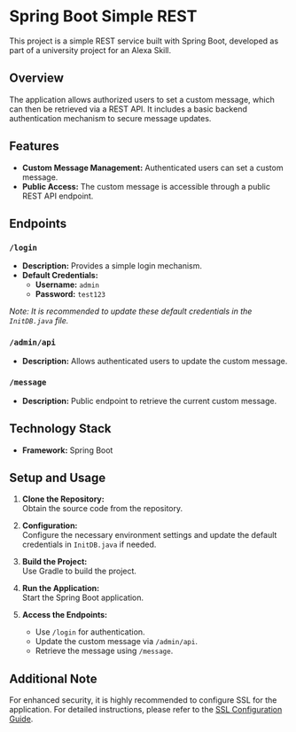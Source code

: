 # Spring Boot Simple REST

This project is a simple REST service built with Spring Boot, developed as part of a university project for an Alexa Skill.

## Overview

The application allows authorized users to set a custom message, which can then be retrieved via a REST API. It includes a basic backend authentication mechanism to secure message updates.

## Features

- **Custom Message Management:** Authenticated users can set a custom message.
- **Public Access:** The custom message is accessible through a public REST API endpoint.

## Endpoints

### `/login`

- **Description:** Provides a simple login mechanism.
- **Default Credentials:**
  - **Username:** `admin`
  - **Password:** `test123`

*Note: It is recommended to update these default credentials in the `InitDB.java` file.*

### `/admin/api`

- **Description:** Allows authenticated users to update the custom message.

### `/message`

- **Description:** Public endpoint to retrieve the current custom message.

## Technology Stack

- **Framework:** Spring Boot

## Setup and Usage

1. **Clone the Repository:**  
   Obtain the source code from the repository.

2. **Configuration:**  
   Configure the necessary environment settings and update the default credentials in `InitDB.java` if needed.

3. **Build the Project:**  
   Use Gradle to build the project.

4. **Run the Application:**  
   Start the Spring Boot application.

5. **Access the Endpoints:**  
   - Use `/login` for authentication.
   - Update the custom message via `/admin/api`.
   - Retrieve the message using `/message`.

## Additional Note

For enhanced security, it is highly recommended to configure SSL for the application. For detailed instructions, please refer to the [SSL Configuration Guide](https://docs.spring.io/spring-boot/reference/features/ssl.html).
